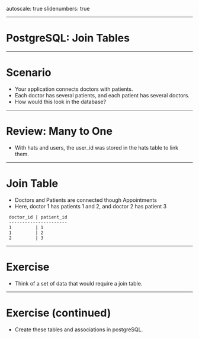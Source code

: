 autoscale: true
slidenumbers: true

---

# PostgreSQL: Join Tables

---

# Scenario
- Your application connects doctors with patients.
- Each doctor has several patients, and each patient has several doctors.
- How would this look in the database?

---

# Review: Many to One
- With hats and users, the user_id was stored in the hats table to link them.

---

# Join Table
- Doctors and Patients are connected though Appointments
- Here, doctor 1 has patients 1 and 2, and doctor 2 has patient 3

```
 doctor_id | patient_id
 ----------------------
 1		   | 1
 1         | 2
 2         | 3
```

---

# Exercise
- Think of a set of data that would require a join table.

---

# Exercise (continued)
- Create these tables and associations in postgreSQL.